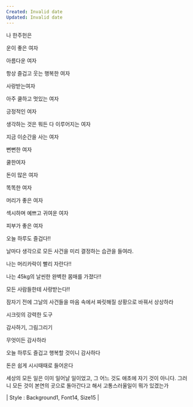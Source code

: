 ```yaml
---
Created: Invalid date
Updated: Invalid date
---
```

나 한주헌은

운이 좋은 여자

아름다운 여자

항상 즐겁고 웃는 행복한 여자

사랑받는여자

아주 쿨하고 멋있는 여자

긍정적인 여자

생각하는 것은 뭐든 다 이루어지는 여자

지금 이순간을 사는 여자

뻔뻔한 여자

쿨한여자

돈이 많은 여자

똑똑한 여자

머리가 좋은 여자

섹시하며 예쁘고 귀여운 여자

피부가 좋은 여자

오늘 하루도 즐겁다!!

날마다 생각으로 모든 사건을 미리 결정하는 습관을 들여라.

나는 머리카락이 빨리 자란다!!

나는 45kg의 날씬한 완벽한 몸매를 가졌다!!

모든 사람들한테 사랑받는다!!

잠자기 전에 그날의 사건들을 마음 속에서 짜릿해질 상황으로 바꿔서 상상하라

시크릿의 강력한 도구

감사하기, 그림그리기

무엇이든 감사하라

오늘 하루도 즐겁고 행복할 것이니 감사하다

돈은 쉽게 시시때때로 들어온다

세상의 모든 일은 이미 일어날 일이었고, 그 어느 것도 애초에 자기 것이 아니다. 그러니 모든 것이 본연의 곳으로 돌아간다고 해서 고통스러울일이 뭐가 있겠는가

| Style : Background1, Font14, Size15 |